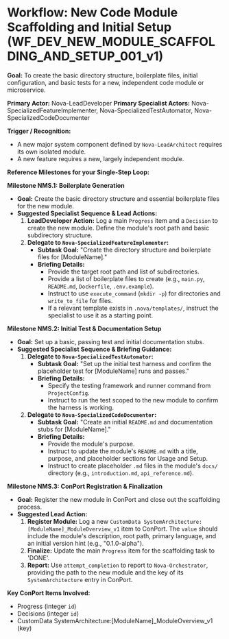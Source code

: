 # Workflow: New Code Module Scaffolding and Initial Setup (WF_DEV_NEW_MODULE_SCAFFOLDING_AND_SETUP_001_v1)

**Goal:** To create the basic directory structure, boilerplate files, initial configuration, and basic tests for a new, independent code module or microservice.

**Primary Actor:** Nova-LeadDeveloper
**Primary Specialist Actors:** Nova-SpecializedFeatureImplementer, Nova-SpecializedTestAutomator, Nova-SpecializedCodeDocumenter

**Trigger / Recognition:**

- A new major system component defined by `Nova-LeadArchitect` requires its own isolated module.
- A new feature requires a new, largely independent module.

**Reference Milestones for your Single-Step Loop:**

**Milestone NMS.1: Boilerplate Generation**

- **Goal:** Create the basic directory structure and essential boilerplate files for the new module.
- **Suggested Specialist Sequence & Lead Actions:**
  1.  **LeadDeveloper Action:** Log a main `Progress` item and a `Decision` to create the new module. Define the module's root path and basic subdirectory structure.
  2.  **Delegate to `Nova-SpecializedFeatureImplementer`:**
      - **Subtask Goal:** "Create the directory structure and boilerplate files for [ModuleName]."
      - **Briefing Details:**
        - Provide the target root path and list of subdirectories.
        - Provide a list of boilerplate files to create (e.g., `main.py`, `README.md`, `Dockerfile`, `.env.example`).
        - Instruct to use `execute_command` (`mkdir -p`) for directories and `write_to_file` for files.
        - If a relevant template exists in `.nova/templates/`, instruct the specialist to use it as a starting point.

**Milestone NMS.2: Initial Test & Documentation Setup**

- **Goal:** Set up a basic, passing test and initial documentation stubs.
- **Suggested Specialist Sequence & Briefing Guidance:**
  1.  **Delegate to `Nova-SpecializedTestAutomator`:**
      - **Subtask Goal:** "Set up the initial test harness and confirm the placeholder test for [ModuleName] runs and passes."
      - **Briefing Details:**
        - Specify the testing framework and runner command from `ProjectConfig`.
        - Instruct to run the test scoped to the new module to confirm the harness is working.
  2.  **Delegate to `Nova-SpecializedCodeDocumenter`:**
      - **Subtask Goal:** "Create an initial `README.md` and documentation stubs for [ModuleName]."
      - **Briefing Details:**
        - Provide the module's purpose.
        - Instruct to update the module's `README.md` with a title, purpose, and placeholder sections for Usage and Setup.
        - Instruct to create placeholder `.md` files in the module's `docs/` directory (e.g., `introduction.md`, `api_reference.md`).

**Milestone NMS.3: ConPort Registration & Finalization**

- **Goal:** Register the new module in ConPort and close out the scaffolding process.
- **Suggested Lead Action:**
  1.  **Register Module:** Log a new `CustomData SystemArchitecture:[ModuleName]_ModuleOverview_v1` item to ConPort. The `value` should include the module's description, root path, primary language, and an initial version hint (e.g., "0.1.0-alpha").
  2.  **Finalize:** Update the main `Progress` item for the scaffolding task to 'DONE'.
  3.  **Report:** Use `attempt_completion` to report to `Nova-Orchestrator`, providing the path to the new module and the key of its `SystemArchitecture` entry in ConPort.

**Key ConPort Items Involved:**

- Progress (integer `id`)
- Decisions (integer `id`)
- CustomData SystemArchitecture:[ModuleName]\_ModuleOverview_v1 (key)
